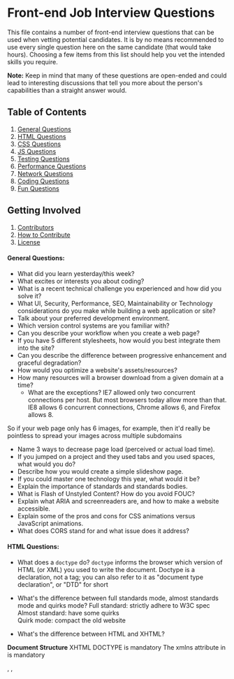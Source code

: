 # Front-end Job Interview Questions

This file contains a number of front-end interview questions that can be used when vetting potential candidates. It is by no means recommended to use every single question here on the same candidate (that would take hours). Choosing a few items from this list should help you vet the intended skills you require.

**Note:** Keep in mind that many of these questions are open-ended and could lead to interesting discussions that tell you more about the person's capabilities than a straight answer would.

## Table of Contents

  1. [General Questions](#general-questions)
  1. [HTML Questions](#html-questions)
  1. [CSS Questions](#css-questions)
  1. [JS Questions](#js-questions)
  1. [Testing Questions](#testing-questions)
  1. [Performance Questions](#performance-questions)
  1. [Network Questions](#network-questions)
  1. [Coding Questions](#coding-questions)
  1. [Fun Questions](#fun-questions)

## Getting Involved

  1. [Contributors](#contributors)
  1. [How to Contribute](https://github.com/h5bp/Front-end-Developer-Interview-Questions/blob/master/CONTRIBUTING.md)
  1. [License](https://github.com/h5bp/Front-end-Developer-Interview-Questions/blob/master/LICENSE.md)

#### General Questions:

* What did you learn yesterday/this week?
* What excites or interests you about coding?
* What is a recent technical challenge you experienced and how did you solve it?
* What UI, Security, Performance, SEO, Maintainability or Technology considerations do you make while building a web application or site?
* Talk about your preferred development environment.
* Which version control systems are you familiar with?
* Can you describe your workflow when you create a web page?
* If you have 5 different stylesheets, how would you best integrate them into the site?
* Can you describe the difference between progressive enhancement and graceful degradation?
* How would you optimize a website's assets/resources?
* How many resources will a browser download from a given domain at a time?
  * What are the exceptions?
IE7 allowed only two concurrent connections per host. But most browsers today allow more than that. IE8 allows 6 concurrent connections, Chrome allows 6, and Firefox allows 8.

So if your web page only has 6 images, for example, then it'd really be pointless to spread your images across multiple subdomains
* Name 3 ways to decrease page load (perceived or actual load time).
* If you jumped on a project and they used tabs and you used spaces, what would you do?
* Describe how you would create a simple slideshow page.
* If you could master one technology this year, what would it be?
* Explain the importance of standards and standards bodies.
* What is Flash of Unstyled Content? How do you avoid FOUC?
* Explain what ARIA and screenreaders are, and how to make a website accessible.
* Explain some of the pros and cons for CSS animations versus JavaScript animations.
* What does CORS stand for and what issue does it address?

#### HTML Questions:

* What does a `doctype` do?
`doctype` informs the browser which version of HTML (or XML) you used to write the document. Doctype is a declaration, not a tag; you can also refer to it as "document type declaration", or "DTD" for short

* What's the difference between full standards mode, almost standards mode and quirks mode?
Full standard: strictly adhere to W3C spec  
Almost standard: have some quirks  
Quirk mode: compact the old website
* What's the difference between HTML and XHTML?

**Document Structure**
XHTML DOCTYPE is mandatory
The xmlns attribute in <html> is mandatory
<html>, <head>, <title>, and <body> are mandatory
**XHTML Elements**
XHTML elements must be properly nested
XHTML elements must always be closed
XHTML elements must be in lowercase
XHTML documents must have one root element
**XHTML Attributes**
Attribute names must be in lower case
Attribute values must be quoted
Attribute minimization is forbidden

* Are there any problems with serving pages as `application/xhtml+xml`?
* How do you serve a page with content in multiple languages?
* What kind of things must you be wary of when design or developing for multilingual sites?
* What are `data-` attributes good for?
set for customr field in HTML element
* Consider HTML5 as an open web platform. What are the building blocks of HTML5?
* Describe the difference between a `cookie`, `sessionStorage` and `localStorage`.
  * cookie have expire date
  * sessionStorage will be cleared after the browser restart
  * localStorage will remain if you don't clear it manually

* Describe the difference between `<script>`, `<script async>` and `<script defer>`.
async will load your script asynchronously, that is load it in pararllel with other stuff and execute it immediately after the loading  
defer will load your script asynchronously as well, but it will execute it after all the document has been parsed and just before `DOMContentLoaded`

* Why is it generally a good idea to position CSS `<link>`s between `<head></head>` and JS `<script>`s just before `</body>`? Do you know any exceptions?
The browser will start to show the content only when css is loaded, so we put the css to the top of our webpage.  
The js will need to wait till last because we will try to present the visual element in the webpage while js is loading, besides js can only manipulate the dom tree after the dom tree has been parsed.

* What is progressive rendering?
Progressive rendering is the name given to techniques used to render content for display as quickly as possible.

It used to be much more prevalent in the days before broadband internet but it's still useful in modern development as mobile data connections are becoming increasingly popular (and unreliable!)

Examples of such techniques :

Lazy loading of images where (typically) some javascript will load an image when it comes into the browsers viewport instead of loading all images at page load.
Prioritizing visible content (or above the fold rendering) where you include only the minimum css/content/scripts necessary for the amount of page that would be rendered in the users browser first to display as quickly as possible, you can then use deferred javascript (domready/load) to load in other resources and content.
* Have you used different HTML templating languages before?

I have used EJS for my Node.js Project
I have heard of Jade.

#### CSS Questions:

* What is the difference between classes and IDs in CSS?
ID should be unique
classes don't have to be unique

* What's the difference between "resetting" and "normalizing" CSS? Which would you choose, and why?
normalizing css is better, it dosen't remove all the default style, also fix some browser bugs, and modular.

* Describe Floats and how they work.

* Describe z-index and how stacking context is formed.
* Describe BFC(Block Formatting Context) and how it works.
It has height, width, top/bottom padding/margin

* What are the various clearing techniques and which is appropriate for what context?
clear: both
overflow
empty div
* Explain CSS sprites, and how you would implement them on a page or site.  
Multiple Image combined together into a single image. The image then use background-position to show different part of it. It help to increase the page load speed since it reduce the number of HTTP request.

* What are your favourite image replacement techniques and which do you use when?
lazy loading

* How would you approach fixing browser-specific styling issues?

* How do you serve your pages for feature-constrained browsers?
  * What techniques/processes do you use?
* What are the different ways to visually hide content (and make it available only for screen readers)?
`visibility: hidden`
* Have you ever used a grid system, and if so, what do you prefer?
Bootstrap
* Have you used or implemented media queries or mobile specific layouts/CSS?
* Are you familiar with styling SVG?

* How do you optimize your webpages for print?
Use an extra style sheet for printing
* What are some of the "gotchas" for writing efficient CSS?
* What are the advantages/disadvantages of using CSS preprocessors?
  * Describe what you like and dislike about the CSS preprocessors you have used.
* How would you implement a web design comp that uses non-standard fonts?
* Explain how a browser determines what elements match a CSS selector.
* Describe pseudo-elements and discuss what they are used for.
* Explain your understanding of the box model and how you would tell the browser in CSS to render your layout in different box models.
border-box: height and width includes the content, padding and border.
content-box: height and width only includes the content.

* What does ```* { box-sizing: border-box; }``` do? What are its advantages?  
Tell the browser to user the border-box model instead of the content box model.
* List as many values for the display property that you can remember.
* What's the difference between inline and inline-block?
inline dosen't have width, height, cannot set top and bottom margin/padding
* What's the difference between a relative, fixed, absolute and statically positioned element?
fixed and absolute set the element to not be in the document flow

* The 'C' in CSS stands for Cascading.  How is priority determined in assigning styles (a few examples)?  How can you use this system to your advantage?
* What existing CSS frameworks have you used locally, or in production? How would you change/improve them?
Bootstrap
* Have you played around with the new CSS Flexbox or Grid specs?
* How is responsive design different from adaptive design?
* Have you ever worked with retina graphics? If so, when and what techniques did you use?
* Is there any reason you'd want to use `translate()` instead of *absolute positioning*, or vice-versa? And why?

#### JS Questions:

* Explain event delegation
* Explain how `this` works in JavaScript
* Explain how prototypal inheritance works
* What do you think of AMD vs CommonJS?
* Explain why the following doesn't work as an IIFE: `function foo(){ }();`.
  * What needs to be changed to properly make it an IIFE?
add brackets
* What's the difference between a variable that is: `null`, `undefined` or undeclared?
  * How would you go about checking for any of these states?
* What is a closure, and how/why would you use one?
* What's a typical use case for anonymous functions?
* How do you organize your code? (module pattern, classical inheritance?)
* What's the difference between host objects and native objects?
* Difference between: `function Person(){}`, `var person = Person()`, and `var person = new Person()`?
declaration expression constructor respectively

* What's the difference between `.call` and `.apply`?
.call(this, arguemnts1, arguments2, ...)
.apply(this, [arguments1, arguments2, ...])
* Explain `Function.prototype.bind`.

* When would you use `document.write()`?
* What's the difference between feature detection, feature inference, and using the UA string?
* Explain Ajax in as much detail as possible.
* What are the advantages and disadvantages of using Ajax?
* Explain how JSONP works (and how it's not really Ajax).
* Have you ever used JavaScript templating?
  * If so, what libraries have you used?
  EJS, etx.
* Explain "hoisting".
process the variable and function declaration before other code
* Describe event bubbling.
event emitted from child elements to their respective parent element
* What's the difference between an "attribute" and a "property"?
attribute is a term used in HTML
property is used for object
* Why is extending built-in JavaScript objects not a good idea?
It might cause some undesired side effect
* Difference between document load event and document DOMContentLoaded event?
* What is the difference between `==` and `===`?
== will do coercion when the two are not the same type
* Explain the same-origin policy with regards to JavaScript.

* Make this work:
```javascript
duplicate([1,2,3,4,5]); // [1,2,3,4,5,1,2,3,4,5]
```
```
function duplicate(array) {return array.concat(array)}
```
* Why is it called a Ternary expression, what does the word "Ternary" indicate?
"Ternary" means composed of three parts, it's the only JS operator that take in three operands
* What is `"use strict";`? what are the advantages and disadvantages to using it?
* Create a for loop that iterates up to `100` while outputting **"fizz"** at multiples of `3`, **"buzz"** at multiples of `5` and **"fizzbuzz"** at multiples of `3` and `5`
```
var returnString;
for(var i = 0; i <20; i++) {
  returnString = "";
  if (i%3===0) {
    returnString += "fizz";
  }
  if (i%5===0) {
    returnString += "buzz";
  }
  console.log(returnString, i)
}
```
* Why is it, in general, a good idea to leave the global scope of a website as-is and never touch it?
* Why would you use something like the `load` event? Does this event have disadvantages? Do you know any alternatives, and why would you use those?
* Explain what a single page app is and how to make one SEO-friendly.
* What is the extent of your experience with Promises and/or their polyfills?
* What are the pros and cons of using Promises instead of callbacks?
* What are some of the advantages/disadvantages of writing JavaScript code in a language that compiles to JavaScript?
* What tools and techniques do you use debugging JavaScript code?
* What language constructions do you use for iterating over object properties and array items?
* Explain the difference between mutable and immutable objects.
  * What is an example of an immutable object in JavaScript?
  * What are the pros and cons of immutability?
  * How can you achieve immutability in your own code?
  only object and array is mutable, primitive are immutable.
  Use `Object.freeze` to freeze code.
  mutable means can be changed. primitive cannot be changed once it is created. we can only change its pointer.
* Explain the difference between synchronous and asynchronous functions.
* What is event loop?
  * What is the difference between call stack and task queue?
* Explain the differences on the usage of `foo` between `function foo() {}` and `var foo = function() {}`
function declaration will be hoisted while function expression won't be.

#### Testing Questions:

* What are some advantages/disadvantages to testing your code?
* What tools would you use to test your code's functionality?
* What is the difference between a unit test and a functional/integration test?
* What is the purpose of a code style linting tool?

#### Performance Questions:

* What tools would you use to find a performance bug in your code?
* What are some ways you may improve your website's scrolling performance?
* Explain the difference between layout, painting and compositing.

#### Network Questions:

* Traditionally, why has it been better to serve site assets from multiple domains?
Allow parallization to improve speed
* Do your best to describe the process from the time you type in a website's URL to it finishing loading on your screen.
URL converts to IP address through UDP request
three way handshake to establish the TCP connection
Http get request is sent to retrieve HTML, CSS, JS and other assets(if image on the other domain then the above process will repeat)
additional request might be sent to backend API to obtained some other data
DOM tree
CSSOM tree
JavaScript Execute
connection closed.

* What are the differences between Long-Polling, Websockets and Server-Sent Events?
* Explain the following request and response headers:
  * Diff. between Expires, Date, Age and If-Modified-...
  * Do Not Track
  * Cache-Control
  * Transfer-Encoding
  * ETag
  * X-Frame-Options
* What are HTTP methods? List all HTTP methods that you know, and explain them.
get, head, post, put, delete, options, connect
#### Coding Questions:

*Question: What is the value of `foo`?*
```javascript
var foo = 10 + '20';
```
1020 all will be converted to string

*Question: How would you make this work?*
```javascript
add(2, 5); // 7
add(2)(5); // 7
```


*Question: What value is returned from the following statement?*
```javascript
"i'm a lasagna hog".split("").reverse().join("");
```
"goh angasal a m'i"

*Question: What is the value of `window.foo`?*
```javascript
( window.foo || ( window.foo = "bar" ) );
```
the expression in `window.foo` will be executed before the OR operator due to operator precedence, so the value of window.foo is bar.

*Question: What is the outcome of the two alerts below?*
```javascript
var foo = "Hello";
(function() {
  var bar = " World";
  alert(foo + bar);
})();
alert(foo + bar);
```
first will execute, second will throw a reference error



*Question: What is the value of `foo.length`?*
```javascript
var foo = [];
foo.push(1);
foo.push(2);
```
no trick here, 2

*Question: What is the value of `foo.x`?*
```javascript
var foo = {n: 1};
var bar = foo;
foo.x = foo = {n: 2};
```
foo.x = undefined
bar.x = {
  n:1
  x: {n:2}
}

This is very tricky. foo.x actually will be evaluated first to become {n: 1}.x and then the assignment begins, the `foo = {n: 2}` point our pointer to {n: 2}, then the memory that previously stored {n: 1} gets updated to {n:1, x: {n: 2}} which is the placa that bar points to.

*Question: What does the following code print?*
```javascript
console.log('one');
setTimeout(function() {
  console.log('two');
}, 0);
console.log('three');
```
one
three
two

#### Fun Questions:

* What's a cool project that you've recently worked on?
* What are some things you like about the developer tools you use?
* Who inspires you in the front-end community?
* Do you have any pet projects? What kind?
* What's your favorite feature of Internet Explorer?
* How do you like your coffee?


#### Contributors:

This document started in 2009 as a collaboration of [@paul_irish](https://twitter.com/paul_irish) [@bentruyman](https://twitter.com/bentruyman) [@cowboy](https://twitter.com/cowboy) [@ajpiano](https://twitter.com/ajpiano)  [@SlexAxton](https://twitter.com/slexaxton) [@boazsender](https://twitter.com/boazsender) [@miketaylr](https://twitter.com/miketaylr) [@vladikoff](https://twitter.com/vladikoff) [@gf3](https://twitter.com/gf3) [@jon_neal](https://twitter.com/jon_neal) [@sambreed](https://twitter.com/sambreed) and [@iansym](https://twitter.com/iansym).

It has since received contributions from over [100 developers](https://github.com/h5bp/Front-end-Developer-Interview-Questions/graphs/contributors).
